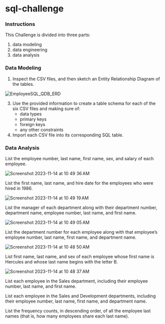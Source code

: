 # sql-challenge

### Instructions

This Challenge is divided into three parts: 
1. data modeling
2. data engineering
3. data analysis

### Data Modeling

1. Inspect the CSV files, and then sketch an Entity Relationship Diagram of the tables.
   
![EmployeeSQL_QDB_ERD](https://github.com/vincehsanchez/sql-challenge/assets/141890646/a3735928-a02c-4bc2-afb4-08f3ae08751b)


3. Use the provided information to create a table schema for each of the six CSV files and making sure of:
   - data types
   - primary keys
   - foreign keys
   - any other constraints
4. Import each CSV file into its corresponding SQL table.

### Data Analysis

List the employee number, last name, first name, sex, and salary of each employee.

![Screenshot 2023-11-14 at 10 49 36 AM](https://github.com/vincehsanchez/sql-challenge/assets/141890646/2a0ef9c7-bed1-4872-96b9-ac273cd71445)

List the first name, last name, and hire date for the employees who were hired in 1986.

![Screenshot 2023-11-14 at 10 49 19 AM](https://github.com/vincehsanchez/sql-challenge/assets/141890646/cc0ea9f7-2da7-4795-8368-854576a4cb9c)

List the manager of each department along with their department number, department name, employee number, last name, and first name.

![Screenshot 2023-11-14 at 10 49 05 AM](https://github.com/vincehsanchez/sql-challenge/assets/141890646/196ba391-b46c-494f-a640-a542a24b3c2a)

List the department number for each employee along with that employee’s employee number, last name, first name, and department name.

![Screenshot 2023-11-14 at 10 48 50 AM](https://github.com/vincehsanchez/sql-challenge/assets/141890646/5d781622-9d76-474c-a823-e00f1895c940)

List first name, last name, and sex of each employee whose first name is Hercules and whose last name begins with the letter B.

![Screenshot 2023-11-14 at 10 48 37 AM](https://github.com/vincehsanchez/sql-challenge/assets/141890646/36f53a21-39bd-4c96-9811-c133ee263861)

List each employee in the Sales department, including their employee number, last name, and first name.


List each employee in the Sales and Development departments, including their employee number, last name, first name, and department name.


List the frequency counts, in descending order, of all the employee last names (that is, how many employees share each last name).


